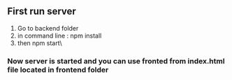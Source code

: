 ## First run server
1) Go to backend folder
2) in command line : npm install
3) then npm start\
### Now server is started and you can use fronted from index.html file located in frontend folder
